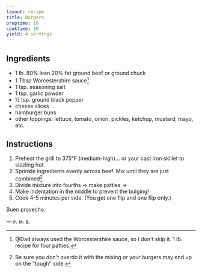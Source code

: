 ```yaml
---
layout: recipe
title: Burgers
preptime: 10
cooktime: 10
yield: 4 servings
---
```

## Ingredients
- 1 lb. 80% lean 20% fat ground beef or ground chuck
- 1 Tbsp Worcestershire sauce[^1]
- 1 tsp. seasoning salt
- 1 tsp. garlic powder
- ½ tsp. ground black pepper
- cheese slices
- hamburger buns
- other toppings: lettuce, tomato, onion, pickles, ketchup, mustard, mayo, etc.

[^1]: @Dad always used the Worcestershire sauce, so I don't skip it. 1 lb. recipe for four patties.

## Instructions
1. Preheat the grill to 375°F (medium-high)... or your cast iron skillet to sizzling hot.
2. Sprinkle ingredients evenly across beef. Mix until they are just combined[^2]
3. Divide mixture into fourths → make patties →
4. Make indentation in the middle to prevent the bulging!
5. Cook 4-5 minutes per side. (You get one flip and one flip only.)

Buen provecho.

— ᴘ. ᴍ. ʙ.

[^2]: Be sure you don't overdo it with the mixing or your burgers may end up on the "tough" side.
